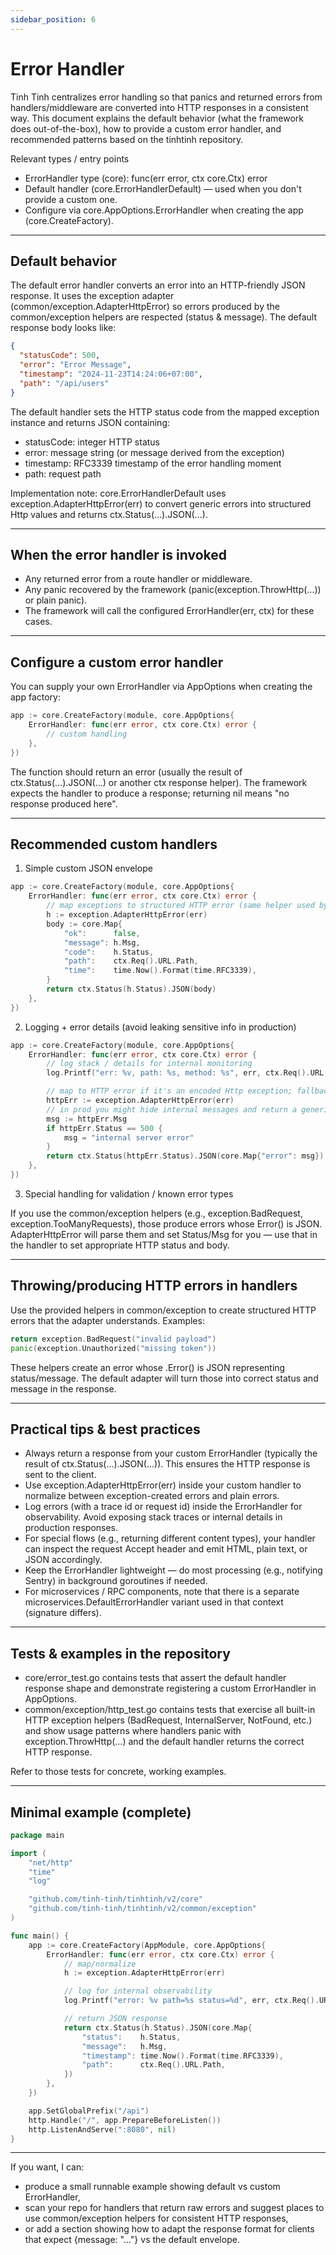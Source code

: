 ```yaml
---
sidebar_position: 6
---
```


# Error Handler

Tinh Tinh centralizes error handling so that panics and returned errors from handlers/middleware are converted into HTTP responses in a consistent way. This document explains the default behavior (what the framework does out-of-the-box), how to provide a custom error handler, and recommended patterns based on the tinhtinh repository.

Relevant types / entry points
- ErrorHandler type (core): func(err error, ctx core.Ctx) error
- Default handler (core.ErrorHandlerDefault) — used when you don't provide a custom one.
- Configure via core.AppOptions.ErrorHandler when creating the app (core.CreateFactory).

---

## Default behavior

The default error handler converts an error into an HTTP-friendly JSON response. It uses the exception adapter (common/exception.AdapterHttpError) so errors produced by the common/exception helpers are respected (status & message). The default response body looks like:

```json
{
  "statusCode": 500,
  "error": "Error Message",
  "timestamp": "2024-11-23T14:24:06+07:00",
  "path": "/api/users"
}
```

The default handler sets the HTTP status code from the mapped exception instance and returns JSON containing:
- statusCode: integer HTTP status
- error: message string (or message derived from the exception)
- timestamp: RFC3339 timestamp of the error handling moment
- path: request path

Implementation note: core.ErrorHandlerDefault uses exception.AdapterHttpError(err) to convert generic errors into structured Http values and returns ctx.Status(...).JSON(...).

---

## When the error handler is invoked

- Any returned error from a route handler or middleware.
- Any panic recovered by the framework (panic(exception.ThrowHttp(...)) or plain panic).
- The framework will call the configured ErrorHandler(err, ctx) for these cases.

---

## Configure a custom error handler

You can supply your own ErrorHandler via AppOptions when creating the app factory:

```go
app := core.CreateFactory(module, core.AppOptions{
    ErrorHandler: func(err error, ctx core.Ctx) error {
        // custom handling
    },
})
```

The function should return an error (usually the result of ctx.Status(...).JSON(...) or another ctx response helper). The framework expects the handler to produce a response; returning nil means "no response produced here".

---

## Recommended custom handlers

1) Simple custom JSON envelope

```go
app := core.CreateFactory(module, core.AppOptions{
    ErrorHandler: func(err error, ctx core.Ctx) error {
        // map exceptions to structured HTTP error (same helper used by default)
        h := exception.AdapterHttpError(err)
        body := core.Map{
            "ok":      false,
            "message": h.Msg,
            "code":    h.Status,
            "path":    ctx.Req().URL.Path,
            "time":    time.Now().Format(time.RFC3339),
        }
        return ctx.Status(h.Status).JSON(body)
    },
})
```

2) Logging + error details (avoid leaking sensitive info in production)

```go
app := core.CreateFactory(module, core.AppOptions{
    ErrorHandler: func(err error, ctx core.Ctx) error {
        // log stack / details for internal monitoring
        log.Printf("err: %v, path: %s, method: %s", err, ctx.Req().URL.Path, ctx.Req().Method)

        // map to HTTP error if it's an encoded Http exception; fallback to 500
        httpErr := exception.AdapterHttpError(err)
        // in prod you might hide internal messages and return a generic message
        msg := httpErr.Msg
        if httpErr.Status == 500 {
            msg = "internal server error"
        }
        return ctx.Status(httpErr.Status).JSON(core.Map{"error": msg})
    },
})
```

3) Special handling for validation / known error types

If you use the common/exception helpers (e.g., exception.BadRequest, exception.TooManyRequests), those produce errors whose Error() is JSON. AdapterHttpError will parse them and set Status/Msg for you — use that in the handler to set appropriate HTTP status and body.

---

## Throwing/producing HTTP errors in handlers

Use the provided helpers in common/exception to create structured HTTP errors that the adapter understands. Examples:

```go
return exception.BadRequest("invalid payload")
panic(exception.Unauthorized("missing token"))
```

These helpers create an error whose .Error() is JSON representing status/message. The default adapter will turn those into correct status and message in the response.

---

## Practical tips & best practices

- Always return a response from your custom ErrorHandler (typically the result of ctx.Status(...).JSON(...)). This ensures the HTTP response is sent to the client.
- Use exception.AdapterHttpError(err) inside your custom handler to normalize between exception-created errors and plain errors.
- Log errors (with a trace id or request id) inside the ErrorHandler for observability. Avoid exposing stack traces or internal details in production responses.
- For special flows (e.g., returning different content types), your handler can inspect the request Accept header and emit HTML, plain text, or JSON accordingly.
- Keep the ErrorHandler lightweight — do most processing (e.g., notifying Sentry) in background goroutines if needed.
- For microservices / RPC components, note that there is a separate microservices.DefaultErrorHandler variant used in that context (signature differs).

---

## Tests & examples in the repository

- core/error_test.go contains tests that assert the default handler response shape and demonstrate registering a custom ErrorHandler in AppOptions.
- common/exception/http_test.go contains tests that exercise all built-in HTTP exception helpers (BadRequest, InternalServer, NotFound, etc.) and show usage patterns where handlers panic with exception.ThrowHttp(...) and the default handler returns the correct HTTP response.

Refer to those tests for concrete, working examples.

---

## Minimal example (complete)

```go
package main

import (
    "net/http"
    "time"
    "log"

    "github.com/tinh-tinh/tinhtinh/v2/core"
    "github.com/tinh-tinh/tinhtinh/v2/common/exception"
)

func main() {
    app := core.CreateFactory(AppModule, core.AppOptions{
        ErrorHandler: func(err error, ctx core.Ctx) error {
            // map/normalize
            h := exception.AdapterHttpError(err)

            // log for internal observability
            log.Printf("error: %v path=%s status=%d", err, ctx.Req().URL.Path, h.Status)

            // return JSON response
            return ctx.Status(h.Status).JSON(core.Map{
                "status":    h.Status,
                "message":   h.Msg,
                "timestamp": time.Now().Format(time.RFC3339),
                "path":      ctx.Req().URL.Path,
            })
        },
    })

    app.SetGlobalPrefix("/api")
    http.Handle("/", app.PrepareBeforeListen())
    http.ListenAndServe(":8080", nil)
}
```

---

If you want, I can:
- produce a small runnable example showing default vs custom ErrorHandler,
- scan your repo for handlers that return raw errors and suggest places to use common/exception helpers for consistent HTTP responses,
- or add a section showing how to adapt the response format for clients that expect {message: "..."} vs the default envelope.
